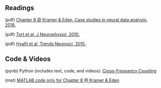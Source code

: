 ## Readings

(pdf) [Chapter 8 @ Kramer & Eden, Case studies in neural data analysis, 2016.](https://github.com/Mark-Kramer/BU-MA665-MA666/blob/master/Week-9%20Cross-frequency%20coupling/Readings/Kramer_Eden_Ch8.pdf)

(pdf) [Tort et al, J Neurophysiol, 2010.](https://github.com/Mark-Kramer/BU-MA665-MA666/blob/master/Week-9%20Cross-frequency%20coupling/Readings/Tort%20et%20al%20J%20Neurophysiol%202010.pdf)

(pdf) [Hyafil et al, Trends Neurosci, 2015.](https://github.com/Mark-Kramer/BU-MA665-MA666/blob/master/Week-9%20Cross-frequency%20coupling/Readings/Hyafil%20et%20al%20TINS%202015.pdf)

## Code & Videos

(pynb)  Python (includes text, code, and videos): [Cross-Frequency Coupling](https://mark-kramer.github.io/Case-Studies-Python/intro.html)

(mat)  [MATLAB code only for Chapter 8 @ Kramer & Eden](https://github.com/Mark-Kramer/Case-Studies-Kramer-Eden/blob/master/Chapter8/Chapter_8.m) 



